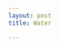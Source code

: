 ```yaml
---
layout: post
title: Water

---
```

<amp-img width="600" height="300" layout="responsive" src="/assets/images/water-2017-02-17.jpg"></amp-img>